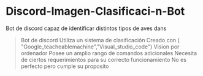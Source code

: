 # Discord-Imagen-Clasificaci-n-Bot
Bot de discord capaz de identificar distintos tipos de aves dans
>  Bot de discord
>  Utiliza un sistema de clasificación
> Creado con ( "Google_teacheablemachine","Visual_studio_code")
>  Vision por ordenador
> Posee un amplio rango de comandos adicionales
> Necesita de ciertos requerimientos para su correcto funcionamiento
> No es perfecto pero cumple su proposito
